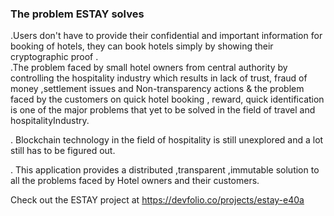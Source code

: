 ### The problem ESTAY solves
.Users don't have to provide their confidential and important information for booking of hotels,
they can book hotels simply by showing their cryptographic proof .
</br>
.The problem faced by small hotel owners from central authority by controlling the hospitality industry which results in lack of trust, fraud of money ,settlement issues and Non-transparency
actions & the problem faced by the customers on quick hotel booking , reward, quick identification is one of the major problems that yet to be solved in the field of travel and hospitalityIndustry.


. Blockchain technology in the field of hospitality is still unexplored and a lot still has to be figured out.

. This application provides a distributed ,transparent ,immutable solution to all the problems faced by Hotel owners and their customers.


Check out the ESTAY project at https://devfolio.co/projects/estay-e40a
